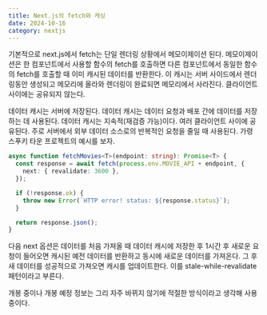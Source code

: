 ```yaml
---
title: Next.js의 fetch와 캐싱
date: 2024-10-16
category: nextjs
---
```


기본적으로 next.js에서 fetch는 단일 렌더링 상황에서 메모이제이션 된다. 메모이제이션은 한 컴포넌트에서 사용할 함수의 fetch를 호출하면 다른 컴포넌트에서 동일한 함수의 fetch를 호출할 때 이미 캐시된 데이터를 반환한다. 이 캐시는 서버 사이드에서 렌더링동안 생성되고 메모리에 올라와 렌더링이 완료되면 메모리에서 사라진다. 클라이언트 사이에는 공유되지 않는다.

데이터 캐시는 서버에 저장된다. 데이터 캐시는 데이터 요청과 배포 간에 데이터를 저장하는 데 사용된다. 데이터 캐시는 지속적(재검증 가능)이다. 여러 클라이언트 사이에 공유된다. 주로 서버에서 외부 데이터 소스로의 반복적인 요청을 줄일 때 사용된다. 가령 스푸키 타운 프로젝트의 예시를 보자.

```typescript
async function fetchMovies<T>(endpoint: string): Promise<T> {
  const response = await fetch(process.env.MOVIE_API + endpoint, {
    next: { revalidate: 3600 },
  });

  if (!response.ok) {
    throw new Error(`HTTP error! status: ${response.status}`);
  }

  return response.json();
}

```

다음 next 옵션은 데이터를 처음 가져올 때 데이터 캐시에 저장한 후 1시간 후 새로운 요청이 들어오면 캐시된 예전 데이터를 반환하고 동시에 새로운 데이터를 가져온다. 그 후 새 데이터를 성공적으로 가져오면 캐시를 업데이트한다. 이를 stale-while-revalidate 패턴이라고 부른다.

개봉 중이나 개봉 예정 정보는 그리 자주 바뀌지 않기에 적절한 방식이라고 생각해 사용중이다.